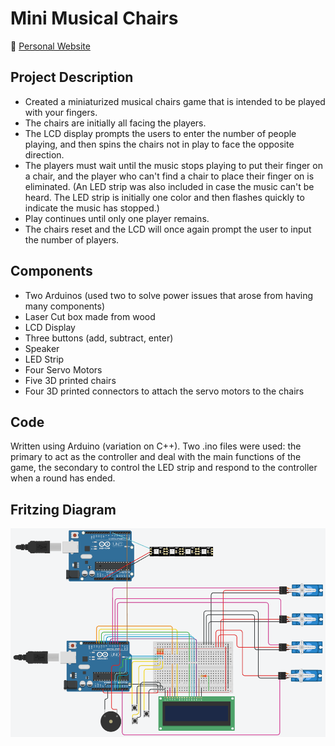 # Mini Musical Chairs
🔗 [Personal Website](https://sites.google.com/view/sashaisler/mini-musical-chairs)
## Project Description

- Created a miniaturized musical chairs game that is intended to be played with your fingers.  
- The chairs are initially all facing the players.  
- The LCD display prompts the users to enter the number of people playing, and then spins the chairs not in play to face the opposite direction.
- The players must wait until the music stops playing to put their finger on a chair, and the player who can't find a chair to place their finger on is eliminated. (An LED strip was also included in case the music can't be heard. The LED strip is initially one color and then flashes quickly to indicate the music has stopped.)  
- Play continues until only one player remains.  
- The chairs reset and the LCD will once again prompt the user to input the number of players.

## Components
- Two Arduinos (used two to solve power issues that arose from having many components)
- Laser Cut box made from wood
- LCD Display
- Three buttons (add, subtract, enter)
- Speaker
- LED Strip
- Four Servo Motors
- Five 3D printed chairs
- Four 3D printed connectors to attach the servo motors to the chairs

## Code
Written using Arduino (variation on C++). Two .ino files were used: the primary to act as the controller and deal with the main functions of the game, the secondary to control the LED strip and respond to the controller when a round has ended.

## Fritzing Diagram
![Fritzing Diagram](https://github.com/sisler101/Mini-Musical-Chairs/blob/main/Fritzing-Diagram.png?raw=true)
